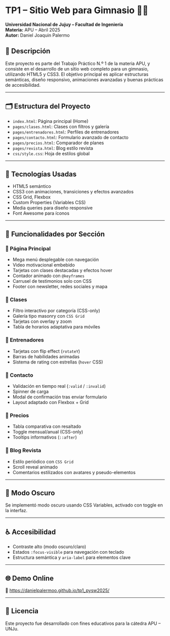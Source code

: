 # TP1 – Sitio Web para Gimnasio 🏋️‍♂️

**Universidad Nacional de Jujuy – Facultad de Ingeniería**  
**Materia:** APU – Abril 2025  
**Autor:** Daniel Joaquin Palermo

## 📌 Descripción

Este proyecto es parte del Trabajo Práctico N.º 1 de la materia APU, y consiste en el desarrollo de un sitio web completo para un gimnasio, utilizando HTML5 y CSS3. El objetivo principal es aplicar estructuras semánticas, diseño responsivo, animaciones avanzadas y buenas prácticas de accesibilidad.

---

## 🗂️ Estructura del Proyecto

- `index.html`: Página principal (Home)
- `pages/clases.html`: Clases con filtros y galería
- `pages/entrenadores.html`: Perfiles de entrenadores
- `pages/contacto.html`: Formulario avanzado de contacto
- `pages/precios.html`: Comparador de planes
- `pages/revista.html`: Blog estilo revista
- `css/style.css`: Hoja de estilos global

---

## 🎨 Tecnologías Usadas

- HTML5 semántico
- CSS3 con animaciones, transiciones y efectos avanzados
- CSS Grid, Flexbox
- Custom Properties (Variables CSS)
- Media queries para diseño responsive
- Font Awesome para íconos

---

## 🚀 Funcionalidades por Sección

### 🔹 Página Principal

- Mega menú desplegable con navegación
- Video motivacional embebido
- Tarjetas con clases destacadas y efectos hover
- Contador animado con `@keyframes`
- Carrusel de testimonios solo con CSS
- Footer con newsletter, redes sociales y mapa

### 🔹 Clases

- Filtro interactivo por categoría (CSS-only)
- Galería tipo masonry con `CSS Grid`
- Tarjetas con overlay y zoom
- Tabla de horarios adaptativa para móviles

### 🔹 Entrenadores

- Tarjetas con flip effect (`rotateY`)
- Barras de habilidades animadas
- Sistema de rating con estrellas (`hover` CSS)

### 🔹 Contacto

- Validación en tiempo real (`:valid` / `:invalid`)
- Spinner de carga
- Modal de confirmación tras enviar formulario
- Layout adaptado con Flexbox + Grid

### 🔹 Precios

- Tabla comparativa con resaltado
- Toggle mensual/anual (CSS-only)
- Tooltips informativos (`::after`)

### 🔹 Blog Revista

- Estilo periódico con `CSS Grid`
- Scroll reveal animado
- Comentarios estilizados con avatares y pseudo-elementos

---

## 🌙 Modo Oscuro

Se implementó modo oscuro usando CSS Variables, activado con toggle en la interfaz.

---

## ♿ Accesibilidad

- Contraste alto (modo oscuro/claro)
- Estados `:focus-visible` para navegación con teclado
- Estructura semántica y `aria-label` para elementos clave

---

## 🌐 Demo Online

🔗 https://danielpalermoo.github.io/tp1_pysw2025/

---

## 📄 Licencia

Este proyecto fue desarrollado con fines educativos para la cátedra APU – UNJu.
